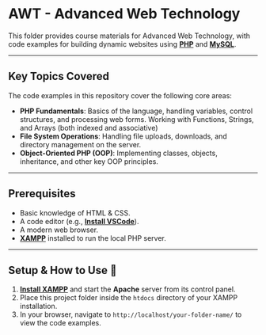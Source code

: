 # AWT - Advanced Web Technology

This folder provides course materials for Advanced Web Technology, with code examples for building dynamic websites using **[PHP](https://www.apachefriends.org/download.html)** and **[MySQL](https://dev.mysql.com/downloads/installer/)**.

---

## Key Topics Covered 

The code examples in this repository cover the following core areas:

* **PHP Fundamentals**: Basics of the language, handling variables, control structures, and processing web forms.
Working with Functions, Strings, and Arrays (both indexed and associative)
* **File System Operations**: Handling file uploads, downloads, and directory management on the server.
* **Object-Oriented PHP (OOP)**: Implementing classes, objects, inheritance, and other key OOP principles.

---

## Prerequisites 

* Basic knowledge of HTML & CSS.
* A code editor (e.g., **[Install VSCode](https://code.visualstudio.com/)**).
* A modern web browser.
* **[XAMPP](https://www.apachefriends.org/index.html)** installed to run the local PHP server.

---

## Setup & How to Use 🚀

1.  **[Install XAMPP](https://www.apachefriends.org/download.html)** and start the **Apache** server from its control panel.
2.  Place this project folder inside the `htdocs` directory of your XAMPP installation.
3.  In your browser, navigate to `http://localhost/your-folder-name/` to view the code examples.